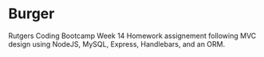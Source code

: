 # Burger

Rutgers Coding Bootcamp Week 14 Homework assignement following MVC design using NodeJS, MySQL, Express, Handlebars, and an ORM.
